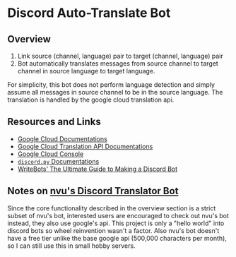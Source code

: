 # Discord Auto-Translate Bot

## Overview

1. Link source (channel, language) pair to target (channel, language) pair
2. Bot automatically translates messages from source channel to target channel in source language to target language.

For simplicity, this bot does not perform language detection and simply assume all messages in source channel to be in the source language.
The translation is handled by the google cloud translation api.

## Resources and Links

* [Google Cloud Documentations](https://cloud.google.com/docs)
* [Google Cloud Translation API Documentations](https://cloud.google.com/translate/docs)
* [Google Cloud Console](https://console.cloud.google.com/)
* [`discord.py` Documentations](https://discordpy.readthedocs.io/en/latest/index.html)
* [WriteBots' The Ultimate Guide to Making a Discord Bot](https://www.writebots.com/how-to-make-a-discord-bot/)

## Notes on [nvu's Discord Translator Bot](https://nvu.io/en/bots/discord-translator/)

Since the core functionality described in the overview section is a strict subset of nvu's bot, interested users are encouraged to check out nvu's bot instead, they also use google's api.
This project is only a "hello world" into discord bots so wheel reinvention wasn't a factor.
Also nvu's bot doesn't have a free tier unlike the base google api (500,000 characters per month), so I can still use this in small hobby servers.
